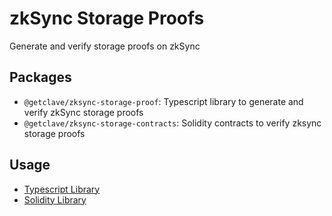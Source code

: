 # zkSync Storage Proofs

Generate and verify storage proofs on zkSync

## Packages
- `@getclave/zksync-storage-proof`: Typescript library to generate and verify
  zkSync storage proofs
- `@getclave/zksync-storage-contracts`: Solidity contracts to verify zksync
  storage proofs

## Usage
- [Typescript Library](packages/zksync-storage-proof/README.md)
- [Solidity Library](packages/zksync-storage-contracts/README.md)